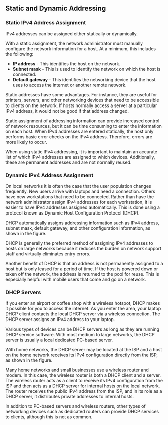 ## Static and Dynamic Addressing

### Static IPv4 Address Assignment

IPv4 addresses can be assigned either statically or dynamically.

With a static assignment, the network administrator must manually configure the network information for a host. At a minimum, this includes the following:

- **IP address** - This identifies the host on the network.
- **Subnet mask** - This is used to identify the network on which the host is connected.
- **Default gateway** - This identifies the networking device that the host uses to access the internet or another remote network.

Static addresses have some advantages. For instance, they are useful for printers, servers, and other networking devices that need to be accessible to clients on the network. If hosts normally access a server at a particular IPv4 address, it would not be good if that address changed.

Static assignment of addressing information can provide increased control of network resources, but it can be time consuming to enter the information on each host. When IPv4 addresses are entered statically, the host only performs basic error checks on the IPv4 address. Therefore, errors are more likely to occur.

When using static IPv4 addressing, it is important to maintain an accurate list of which IPv4 addresses are assigned to which devices. Additionally, these are permanent addresses and are not normally reused.

### Dynamic IPv4 Address Assignment

On local networks it is often the case that the user population changes frequently. New users arrive with laptops and need a connection. Others have new workstations that need to be connected. Rather than have the network administrator assign IPv4 addresses for each workstation, it is easier to have IPv4 addresses assigned automatically. This is done using a protocol known as Dynamic Host Configuration Protocol (DHCP).

DHCP automatically assigns addressing information such as IPv4 address, subnet mask, default gateway, and other configuration information, as shown in the figure.

DHCP is generally the preferred method of assigning IPv4 addresses to hosts on large networks because it reduces the burden on network support staff and virtually eliminates entry errors.

Another benefit of DHCP is that an address is not permanently assigned to a host but is only leased for a period of time. If the host is powered down or taken off the network, the address is returned to the pool for reuse. This is especially helpful with mobile users that come and go on a network.

### DHCP Servers

If you enter an airport or coffee shop with a wireless hotspot, DHCP makes it possible for you to access the internet. As you enter the area, your laptop DHCP client contacts the local DHCP server via a wireless connection. The DHCP server assigns an IPv4 address to your laptop.

Various types of devices can be DHCP servers as long as they are running DHCP service software. With most medium to large networks, the DHCP server is usually a local dedicated PC-based server.

With home networks, the DHCP server may be located at the ISP and a host on the home network receives its IPv4 configuration directly from the ISP, as shown in the figure.

Many home networks and small businesses use a wireless router and modem. In this case, the wireless router is both a DHCP client and a server. The wireless router acts as a client to receive its IPv4 configuration from the ISP and then acts as a DHCP server for internal hosts on the local network. The router receives the public IPv4 address from the ISP, and in its role as a DHCP server, it distributes private addresses to internal hosts.

In addition to PC-based servers and wireless routers, other types of networking devices such as dedicated routers can provide DHCP services to clients, although this is not as common.


